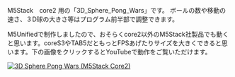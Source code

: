 M5Stack　core2 用の「3D_Sphere_Pong_Wars」です。
ボールの数や移動の速さ、３D球の大きさ等はプログラム前半部で調整できます。

M5Unifiedで制作しましたので、おそらくcore2以外のM5Stack社製品でも動くと思います。coreS3やTAB5だともっとFPSあげたりサイズを大きくできると思います。下の画像をクリックするとYouTubeで動作をご覧いただけます。

[![3D Sphere Pong Wars (M5Stack Core2)](https://img.youtube.com/vi/HJYGvkFOTdE/0.jpg)](https://www.youtube.com/watch?v=HJYGvkFOTdE)

